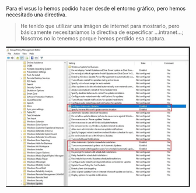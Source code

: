 Para el wsus lo hemos podido hacer desde el entorno gráfico, pero hemos necesitado una directiva.

> He tenido que utilizar una imágen de internet para mostrarlo, pero básicamente necesitaríamos la directiva de especificar ...intranet...; Nosotros no lo tenemos porque hemos perdido esa captura.

![](../../img/wsus-Directiva.png)